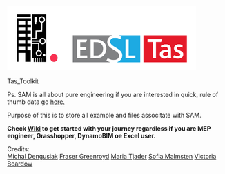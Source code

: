 <img src="https://raw.githubusercontent.com/BHoM/documentation/master/wiki/images/Tas_Toolkit/Tas_Toolkit_01.png?token=AY52hlC4U9gVNOLZlEyPQ2IBa-4D7UxWks5cHW9MwA%3D%3D" height= 150>  

Tas_Toolkit

  

Ps. SAM is all about pure engineering if you are interested in quick, rule of thumb data go [here.](https://www.bsria.co.uk/information-membership/bookshop/publication/rules-of-thumb-guidelines-for-building-services-5th-edition/)

Purpose of this is to store all example and files associtate with SAM.

**Check [Wiki](https://github.com/BHoM/TAS_Toolkit/wiki) to get started with your journey regardless if you are MEP engineer, Grasshopper, DynamoBIM oe Excel user.**

Credits:  
[Michal Dengusiak](https://github.com/michaldengusiak)
[Fraser Greenroyd](https://github.com/FraserGreenroyd)
[Maria Tjader](https://github.com/mariatjader)
[Sofia Malmsten](https://github.com/SofiaMalmsten) 
[Victoria Beardow](https://github.com/vbeardow)